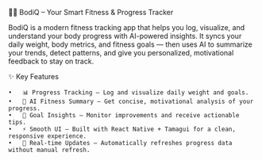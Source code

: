 🏋️‍♂️ BodiQ – Your Smart Fitness & Progress Tracker

BodiQ is a modern fitness tracking app that helps you log, visualize, and understand your body progress with AI-powered insights.
It syncs your daily weight, body metrics, and fitness goals — then uses AI to summarize your trends, detect patterns, and give you personalized, motivational feedback to stay on track.

✨ Key Features

	•	📊 Progress Tracking – Log and visualize daily weight and goals.
	•	🧠 AI Fitness Summary – Get concise, motivational analysis of your progress.
	•	💪 Goal Insights – Monitor improvements and receive actionable tips.
	•	⚡ Smooth UI – Built with React Native + Tamagui for a clean, responsive experience.
	•	🔄 Real-time Updates – Automatically refreshes progress data without manual refresh.
